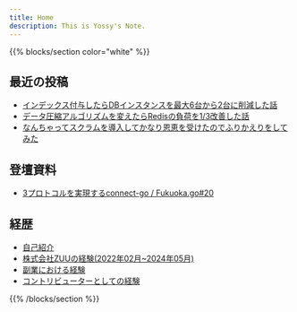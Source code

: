 ```yaml
---
title: Home
description: This is Yossy's Note.
---
```


{{% blocks/section color="white" %}}

## 最近の投稿

- [インデックス付与したらDBインスタンスを最大6台から2台に削減した話](/blog/db-instance-reduction-with-indexing)
- [データ圧縮アルゴリズムを変えたらRedisの負荷を1/3改善した話](/blog/redis-load-reduction-with-compression-algorithm)
- [なんちゃってスクラムを導入してかなり恩恵を受けたのでふりかえりをしてみた](/blog/wannabe-scrum)

## 登壇資料

- [3プロトコルを実現するconnect-go / Fukuoka.go#20](https://speakerdeck.com/yoshihiro_shu/fukuoka-dot-go)

## 経歴

- [自己紹介](/profile/introduction)
- [株式会社ZUUの経験(2022年02月~2024年05月)](/profile/zuu-career)
- [副業における経験](/profile/side-job)
- [コントリビューターとしての経験](/profile/contributer)

{{% /blocks/section %}}
